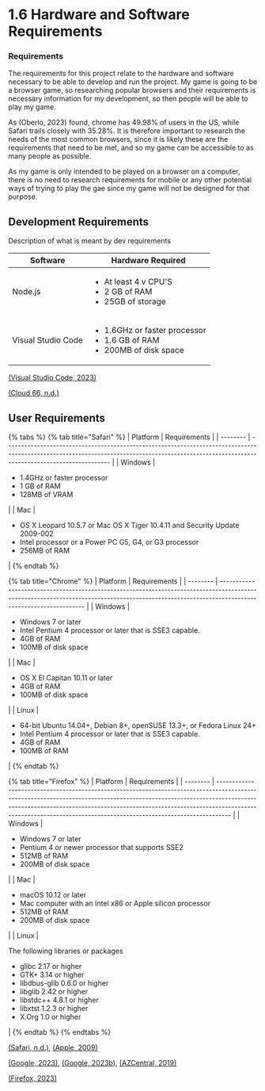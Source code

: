 # 1.6 Hardware and Software Requirements

### Requirements

The requirements for this project relate to the hardware and software necessary to be able to develop and run the project. My game is going to be a browser game, so researching popular browsers and their requirements is necessary information for my development, so then people will be able to play my game.

As (Oberlo, 2023) found, chrome has 49.98% of users in the US, while Safari trails closely with 35.28%. It is therefore important to research the needs of the most common browsers, since it is likely these are the requirements that need to be met, and so my game can be accessible to as many people as possible.

As my game is only intended to be played on a browser on a computer, there is no need to research requirements for mobile or any other potential ways of trying to play the gae since my game will not be designed for that purpose.

## Development Requirements

Description of what is meant by dev requirements

| Software           | Hardware Required                                                                              |
| ------------------ | ---------------------------------------------------------------------------------------------- |
| Node.js            | <ul><li>At least 4 v CPU'S</li><li>2 GB of RAM</li><li>25GB of storage</li></ul>               |
| Visual Studio Code | <ul><li>1.6GHz or faster processor</li><li>1.6 GB of RAM</li><li>200MB of disk space</li></ul> |

[(Visual Studio Code, 2023)](references.md)

[(Cloud 66, n.d.)](references.md)

## User Requirements

{% tabs %}
{% tab title="Safari" %}
| Platform | Requirements                                                                                                                                                                                  |
| -------- | --------------------------------------------------------------------------------------------------------------------------------------------------------------------------------------------- |
| Windows  | <ul><li>1.4GHz or faster processor</li><li>1 GB of RAM</li><li>128MB of VRAM</li></ul>                                                                                                        |
| Mac      | <ul><li>OS X Leopard 10.5.7 or Mac OS X Tiger 10.4.11 and Security Update 2009-002</li><li>Intel processor or a Power PC G5, G4,               or G3 processor</li><li>256MB of RAM</li></ul> |
{% endtab %}

{% tab title="Chrome" %}
| Platform | Requirements                                                                                                                                                                                    |
| -------- | ----------------------------------------------------------------------------------------------------------------------------------------------------------------------------------------------- |
| Windows  | <ul><li>Windows 7 or later</li><li>Intel Pentium 4 processor or later that is SSE3 capable.</li><li>4GB of RAM</li><li>100MB of disk space</li></ul>                                            |
| Mac      | <ul><li>OS X El Capitan 10.11 or later</li><li>4GB of RAM</li><li>100MB of disk space</li></ul>                                                                                                 |
| Linux    | <ul><li>64-bit Ubuntu 14.04+, Debian 8+, openSUSE 13.3+, or Fedora Linux 24+</li><li>Intel Pentium 4 processor or later that is SSE3 capable.</li><li>4GB of RAM</li><li>100MB of RAM</li></ul> |
{% endtab %}

{% tab title="Firefox" %}
| Platform | Requirements                                                                                                                                                                                                                                                                                                                 |
| -------- | ---------------------------------------------------------------------------------------------------------------------------------------------------------------------------------------------------------------------------------------------------------------------------------------------------------------------------- |
| Windows  | <ul><li>Windows 7 or later</li><li>Pentium 4 or newer processor that supports SSE2</li><li>512MB of RAM</li><li>200MB of disk space</li></ul>                                                                                                                                                                                |
| Mac      | <ul><li>macOS 10.12 or later</li><li>Mac computer with an Intel x86 or Apple silicon processor</li><li>512MB of RAM</li><li>200MB of disk space</li></ul>                                                                                                                                                                    |
| Linux    | <p>The following libraries or packages </p><ul><li>glibc 2.17 or higher</li><li>GTK+ 3.14 or higher</li><li>libdbus-glib 0.6.0 or higher</li><li>libglib 2.42 or higher</li><li>libstdc++ 4.8.1 or higher</li><li>libxtst 1.2.3 or higher</li><li>X.Org 1.0 or higher</li></ul><p>                                      </p> |
{% endtab %}
{% endtabs %}

[(Safari, n.d.)](references.md), [(Apple, 2009)](references.md)

[(Google, 2023)](references.md), [(Google, 2023b](references.md)), [(AZCentral, 2019)](references.md)

[(Firefox, 2023)](references.md)



